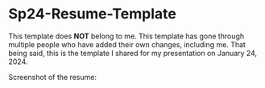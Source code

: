 # Sp24-Resume-Template
This template does **NOT** belong to me. This template has gone through multiple people who have added their own changes, including me. That being said, this is the template I shared for my presentation on January 24, 2024.

Screenshot of the resume:

